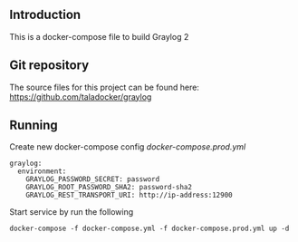 ## Introduction
This is a docker-compose file to build Graylog 2

## Git repository
The source files for this project can be found here: https://github.com/taladocker/graylog

## Running

Create new docker-compose config *docker-compose.prod.yml*

```
graylog:
  environment:
    GRAYLOG_PASSWORD_SECRET: password
    GRAYLOG_ROOT_PASSWORD_SHA2: password-sha2
    GRAYLOG_REST_TRANSPORT_URI: http://ip-address:12900
```

Start service by run the following

```
docker-compose -f docker-compose.yml -f docker-compose.prod.yml up -d
```